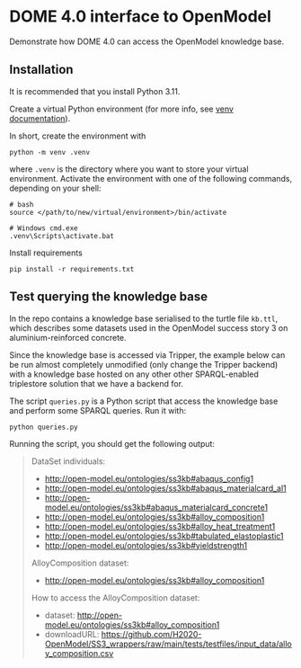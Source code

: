DOME 4.0 interface to OpenModel
===============================
Demonstrate how DOME 4.0 can access the OpenModel knowledge base.


Installation
------------
It is recommended that you install Python 3.11.

Create a virtual Python environment (for more info, see [venv documentation](https://docs.python.org/3/library/venv.html)).

In short, create the environment with

    python -m venv .venv

where `.venv` is the directory where you want to store your virtual environment.
Activate the environment with one of the following commands, depending on your shell:

    # bash
    source </path/to/new/virtual/environment>/bin/activate

    # Windows cmd.exe
    .venv\Scripts\activate.bat

Install requirements

    pip install -r requirements.txt



Test querying the knowledge base
--------------------------------
In the repo contains a knowledge base serialised to the turtle file
`kb.ttl`, which describes some datasets used in the OpenModel success
story 3 on aluminium-reinforced concrete.

Since the knowledge base is accessed via Tripper, the example below
can be run almost completely unmodified (only change the Tripper
backend) with a knowledge base hosted on any other other
SPARQL-enabled triplestore solution that we have a backend for.

The script `queries.py` is a Python script that access the knowledge
base and perform some SPARQL queries.  Run it with:

    python queries.py

Running the script, you should get the following output:

> DataSet individuals:
>   -  http://open-model.eu/ontologies/ss3kb#abaqus_config1
>   -  http://open-model.eu/ontologies/ss3kb#abaqus_materialcard_al1
>   -  http://open-model.eu/ontologies/ss3kb#abaqus_materialcard_concrete1
>   -  http://open-model.eu/ontologies/ss3kb#alloy_composition1
>   -  http://open-model.eu/ontologies/ss3kb#alloy_heat_treatment1
>   -  http://open-model.eu/ontologies/ss3kb#tabulated_elastoplastic1
>   -  http://open-model.eu/ontologies/ss3kb#yieldstrength1
>
> AlloyComposition dataset:
>   -  http://open-model.eu/ontologies/ss3kb#alloy_composition1
>
> How to access the AlloyComposition dataset:
>   - dataset: http://open-model.eu/ontologies/ss3kb#alloy_composition1
>   - downloadURL: https://github.com/H2020-OpenModel/SS3_wrappers/raw/main/tests/testfiles/input_data/alloy_composition.csv
